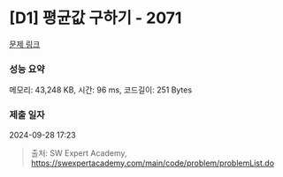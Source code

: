 # [D1] 평균값 구하기 - 2071 

[문제 링크](https://swexpertacademy.com/main/code/problem/problemDetail.do?contestProbId=AV5QRnJqA5cDFAUq) 

### 성능 요약

메모리: 43,248 KB, 시간: 96 ms, 코드길이: 251 Bytes

### 제출 일자

2024-09-28 17:23



> 출처: SW Expert Academy, https://swexpertacademy.com/main/code/problem/problemList.do